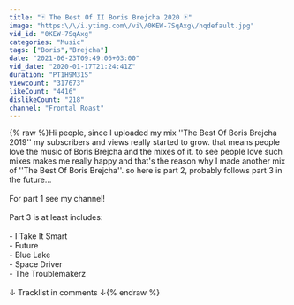 ```yaml
---
title: "🃏 The Best Of II Boris Brejcha 2020 🃏"
image: "https:\/\/i.ytimg.com\/vi\/0KEW-7SqAxg\/hqdefault.jpg"
vid_id: "0KEW-7SqAxg"
categories: "Music"
tags: ["Boris","Brejcha"]
date: "2021-06-23T09:49:06+03:00"
vid_date: "2020-01-17T21:24:41Z"
duration: "PT1H9M31S"
viewcount: "317673"
likeCount: "4416"
dislikeCount: "218"
channel: "Frontal Roast"
---
```

{% raw %}Hi people, since I uploaded my mix ''The Best Of Boris Brejcha 2019'' my subscribers and views really started to grow. that means people love the music of Boris Brejcha and the mixes of it. to see people love such mixes makes me really happy and that's the reason why I made another mix of ''The Best Of Boris Brejcha''. so here is part 2, probably follows part 3 in the future...<br /><br />For part 1 see my channel!<br /><br />Part 3 is at least includes:<br /><br />- I Take It Smart<br />- Future<br />- Blue Lake<br />- Space Driver<br />- The Troublemakerz<br /><br />↓ Tracklist in comments ↓{% endraw %}
